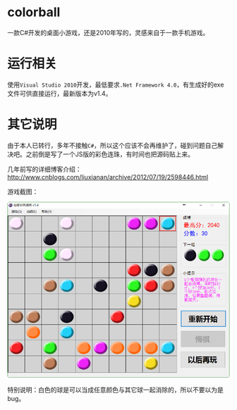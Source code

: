 # colorball

一款C#开发的桌面小游戏，还是2010年写的，灵感来自于一款手机游戏。

# 运行相关

使用`Visual Studio 2010`开发，最低要求`.Net Framework 4.0`，有生成好的exe文件可供直接运行，最新版本为v1.4。

# 其它说明

由于本人已转行，多年不接触`C#`，所以这个应该不会再维护了，碰到问题自己解决吧。之前倒是写了一个JS版的彩色连珠，有时间也把源码贴上来。

几年前写的详细博客介绍：http://www.cnblogs.com/liuxianan/archive/2012/07/19/2598446.html

游戏截图：

![彩色连珠](img/20170603_132851.png)

特别说明：白色的球是可以当成任意颜色与其它球一起消除的，所以不要以为是bug。